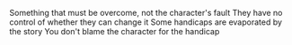 Something that must be overcome, not the character's fault
They have no control of whether they can change it
Some handicaps are evaporated by the story
You don't blame the character for the handicap